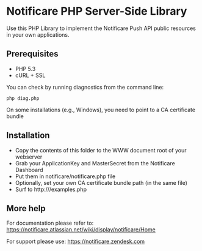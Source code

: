 # Notificare PHP Server-Side Library

Use this PHP Library to implement the Notificare Push API public resources in your own applications.

## Prerequisites

- PHP 5.3
- cURL + SSL

You can check by running diagnostics from the command line:

	php diag.php
	
On some installations (e.g., Windows), you need to point to a CA certificate bundle 


## Installation

- Copy the contents of this folder to the WWW document root of your webserver
- Grab your ApplicationKey and MasterSecret from the Notificare Dashboard
- Put them in notificare/notificare.php file
- Optionally, set your own CA certificate bundle path (in the same file)
- Surf to http://<webserver>/examples.php

## More help

For documentation please refer to: https://notificare.atlassian.net/wiki/display/notificare/Home

For support please use: https://notificare.zendesk.com
